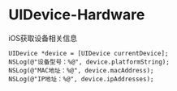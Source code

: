 # UIDevice-Hardware
iOS获取设备相关信息

```
UIDevice *device = [UIDevice currentDevice];
NSLog(@"设备型号：%@", device.platformString);
NSLog(@"MAC地址：%@", device.macAddress);
NSLog(@"IP地址：%@", device.ipAddresses);
```

